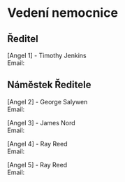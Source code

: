 # Vedení nemocnice

## Ředitel
[Angel 1] - Timothy Jenkins <br>
Email: 

## Náměstek Ředitele
[Angel 2] - George Salywen <br>
Email: 

[Angel 3] - James Nord <br>
Email: 

[Angel 4] - Ray Reed <br>
Email:

[Angel 5] - Ray Reed <br>
Email: 
